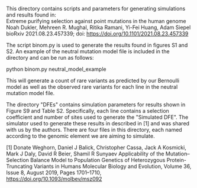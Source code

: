 This directory contains scripts and parameters for generating simulations and results found in:  
Extreme purifying selection against point mutations in the human genome
Noah Dukler, Mehreen R. Mughal, Ritika Ramani, Yi-Fei Huang, Adam Siepel
bioRxiv 2021.08.23.457339; doi: https://doi.org/10.1101/2021.08.23.457339

The script binom.py is used to generate the results found in figures S1 and S2. An example of the neutral mutation model file is included in the directory and can be run as follows:

python binom.py neutral_model_example 

This will generate a count of rare variants as predicted by our Bernoulli model as well as the observed rare variants for each line in the neutral mutation model file.

The directory "DFEs" contains simulation parameters for results shown in Figure S9 and Table S2. Specifically, each line contains a selection coefficient and number of sites used to generate the "Simulated DFE". The simulator used to generate these results in described in [1] and was shared with us by the authors. There are four files in this directory, each named according to the genomic element we are aiming to simulate.

[1] Donate Weghorn, Daniel J Balick, Christopher Cassa, Jack A Kosmicki, Mark J Daly, David R Beier, Shamil R Sunyaev
    Applicability of the Mutation–Selection Balance Model to Population Genetics of Heterozygous Protein-Truncating Variants in Humans
    Molecular Biology and Evolution, Volume 36, Issue 8, August 2019, Pages 1701–1710, https://doi.org/10.1093/molbev/msz092
